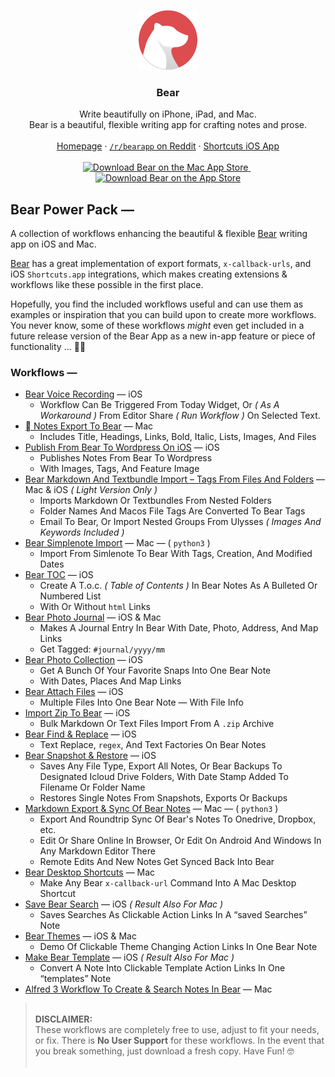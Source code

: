 <p align="center">
  <a href="https://bear.app/" alt="Bear App">
    <img src="images/logo-bear.svg" alt="Bear logo" width="96" height="96">
  </a>
</p>

<h3 align="center">Bear</h3>

<p align="center">
  Write beautifully on iPhone, iPad, and Mac.
  <br>
  Bear is a beautiful, flexible writing app for crafting notes and prose.
  <br>
  <br>
  <a href="https://bear.app/" alt="Bear App Homepage" target="_blank">Homepage</a>
  &middot;
  <a href="https://www.reddit.com/r/bearapp/" alt="/r/bearapp on Reddit" target="_blank"><code>/r/bearapp</code> on Reddit</a>
  &middot;
  <a href="https://itunes.apple.com/app/shortcuts/id915249334/" alt="Shortcuts on the iOS AppStore" target="_blank">Shortcuts iOS App</a>
  <br>
  <br>
    <a href="https://itunes.apple.com/us/app/bear/id1091189122?mt=12/" title="Download Bear for Mac" name="Download Bear for Mac" target="_blank">
        <img src="https://bear.app/static/images/mac-app-store-badge.svg" alt="Download Bear on the Mac App Store" class="home-app-store-buttons-mac" width="auto" height="48">
    </a>
    &nbsp;
    <a href="https://itunes.apple.com/us/app/bear-beautiful-writing-app/id1016366447?ls=1&mt=8/" title="Download Bear for iOS" name="Download Bear for iOS" target="_blank">
        <img src="https://bear.app/static/images/app-store-badge.svg" alt="Download Bear on the App Store" width="auto" height="48">
    </a>
</p>

## Bear Power Pack —

A collection of workflows enhancing the beautiful & flexible [Bear][Bear App Homepage] writing app on iOS and Mac.

[Bear][Bear App Homepage] has a great implementation of export formats, `x-callback-urls`, and iOS `Shortcuts.app` integrations, which makes creating extensions & workflows like these possible in the first place.

Hopefully, you find the included workflows useful and can use them as examples or inspiration that you can build upon to create more workflows. You never know, some of these workflows *might* even get included in a future release version of the Bear App as a new in-app feature or piece of functionality ... 🤞🏻

### Workflows —

- [Bear Voice Recording][Bear Voice Recording] — iOS
  - Workflow Can Be Triggered From Today Widget, Or _( As A Workaround )_ From Editor Share _( Run Workflow )_ On Selected Text.
- [ Notes Export To Bear][ Notes Export To Bear] — Mac
  - Includes Title, Headings, Links, Bold, Italic, Lists, Images, And Files
- [Publish From Bear To Wordpress On iOS][Publish From Bear To Wordpress On iOS] — iOS
  - Publishes Notes From Bear To Wordpress
  - With Images, Tags, And Feature Image
- [Bear Markdown And Textbundle Import – Tags From Files And Folders][Bear Markdown And Textbundle Import – Tags From Files And Folders] — Mac & iOS _( Light Version Only )_
  - Imports Markdown Or Textbundles From Nested Folders
  - Folder Names And Macos File Tags Are Converted To Bear Tags
  - Email To Bear, Or Import Nested Groups From Ulysses _( Images And Keywords Included )_
- [Bear Simplenote Import][Bear Simplenote Import] — Mac — ( `python3` )
  - Import From Simlenote To Bear With Tags, Creation, And Modified Dates
- [Bear TOC][Bear TOC] — iOS
  - Create A T.o.c. _( Table of Contents )_ In Bear Notes As A Bulleted Or Numbered List
  - With Or Without `html` Links
- [Bear Photo Journal][Bear Photo Journal] — iOS & Mac
  - Makes A Journal Entry In Bear With Date, Photo, Address, And Map Links
  - Get Tagged: `#journal/yyyy/mm`
- [Bear Photo Collection][Bear Photo Collection] — iOS
  - Get A Bunch Of Your Favorite Snaps Into One Bear Note
  - With Dates, Places And Map Links
- [Bear Attach Files][Bear Attach Files] — iOS
  - Multiple Files Into One Bear Note — With File Info
- [Import Zip To Bear][Import Zip To Bear] — iOS
  - Bulk Markdown Or Text Files Import From A `.zip` Archive
- [Bear Find & Replace][Bear Find & Replace] — iOS
  - Text Replace, `regex`, And Text Factories On Bear Notes
- [Bear Snapshot & Restore][Bear Snapshot & Restore] — iOS
  - Saves Any File Type, Export All Notes, Or Bear Backups To Designated Icloud Drive Folders, With Date Stamp Added To Filename Or Folder Name
  - Restores Single Notes From Snapshots, Exports Or Backups
- [Markdown Export & Sync Of Bear Notes][Markdown Export & Sync Of Bear Notes] — Mac — ( `python3` )
  - Export And Roundtrip Sync Of Bear's Notes To Onedrive, Dropbox, etc.
  - Edit Or Share Online In Browser, Or Edit On Android And Windows In Any Markdown Editor There
  - Remote Edits And New Notes Get Synced Back Into Bear
- [Bear Desktop Shortcuts][Bear Desktop Shortcuts] — Mac
  - Make Any Bear `x-callback-url` Command Into A Mac Desktop Shortcut
- [Save Bear Search][Save Bear Search] — iOS _( Result Also For Mac )_
  - Saves Searches As Clickable Action Links In A “saved Searches” Note
- [Bear Themes][Bear Themes] — iOS & Mac
  - Demo Of Clickable Theme Changing Action Links In One Bear Note
- [Make Bear Template][Make Bear Template] — iOS _( Result Also For Mac )_
  - Convert A Note Into Clickable Template Action Links In One “templates” Note
- [Alfred 3 Workflow To Create & Search Notes In Bear][Alfred 3 Workflow To Create & Search Notes In Bear] — Mac

> &nbsp;  
> **DISCLAIMER:**  
> These workflows are completely free to use, adjust to fit your needs, or fix. There is **No User Support** for these
> workflows. In the event that you break something, just download a fresh copy. Have Fun! 🤓  
> &nbsp;

[Bear App Homepage]: https://bear.app/
[Bear Mac AppStore Link]: https://itunes.apple.com/us/app/bear/id1091189122?mt=12/
[Bear iOS AppStore Link]: https://itunes.apple.com/us/app/bear-beautiful-writing-app/id1016366447?ls=1&mt=8/
[/r/bearapp On Reddit]: https://www.reddit.com/r/bearapp/
[Shortcuts iOS AppStore Link]: https://itunes.apple.com/app/shortcuts/id915249334/
[Bear Voice Recording]: https://workflow.is/workflows/3a86e71a51a349dab32ccf4c8bed4208/
[ Notes Export To Bear]: https://github.com/brucebentley/bear-power-pack/blob/master/Apple%20Notes%20Export%20to%20Bear.md
[Publish From Bear To Wordpress On iOS]: https://github.com/brucebentley/bear-power-pack/blob/master/Publish%20from%20Bear%20to%20WordPress%20on%20iOS.md
[Bear Markdown And Textbundle Import – Tags From Files And Folders]: https://github.com/brucebentley/bear-power-packxport/blob/master/Bear%20Import.md
[Bear SimpleNote Import]: https://github.com/sbusso/Bear-Simplenote-Import/
[Bear TOC]: https://github.com/brucebentley/bear-power-pack/blob/master/Bear%20TOC.md
[Bear Photo Journal]: https://github.com/brucebentley/bear-power-pack/blob/master/Bear%20Photo%20Journal.md
[Bear Photo Collection]: https://github.com/brucebentley/bear-power-pack/blob/master/Bear%20Photo%20Collection.md
[Bear Attach Files]: https://github.com/brucebentley/bear-power-pack/blob/master/Bear%20Attach%20Files.md
[Import Zip To Bear]: https://github.com/rovest/Bear-Power-Packort%20Zip%20to%20Bear.md
[Bear Find & Replace]: https://github.com/brucebentley/bear-power-pack/blob/master/Bear%20Find%20%26%20Replace.md
[Bear Snapshot & Restore]: https://github.com/brucebentley/bear-power-pack/blob/master/Bear%20snapshot%20and%20restore.md
[Markdown Export & Sync Of Bear Notes]: https://github.com/sbusso/Bear-Markdown-Export/
[Bear Desktop Shortcuts]: https://github.com/brucebentley/bear-power-pack/blob/master/Bear%20desktop%20shortcuts.md
[Save Bear Search]: https://github.com/brucebentley/bear-power-pack/blob/master/Save%20Bear%20Search.md
[Bear Themes]: https://github.com/brucebentley/bear-power-pack/blob/master/Bear%20Themes.md
[Make Bear Template]: https://github.com/brucebentley/bear-power-pack/blob/master/Make%20Bear%20Template.md
[Alfred 3 Workflow To Create & Search Notes In Bear]: https://github.com/chrisbro/alfred-bear/
